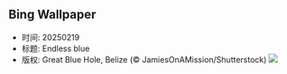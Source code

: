 ## Bing Wallpaper
- 时间: 20250219
- 标题: Endless blue
- 版权: Great Blue Hole, Belize (© JamiesOnAMission/Shutterstock)
![](https://cn.bing.com/th?id=OHR.BlueBelize_EN-US7787222240_UHD.jpg&rf=LaDigue_UHD.jpg&pid=hp&w=3840&h=2160&rs=1&c=4)
